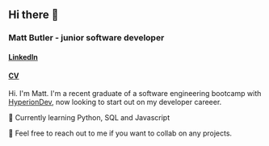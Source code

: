 ## Hi there 👋

### Matt Butler - junior software developer

#### [LinkedIn](https://www.linkedin.com/in/matthew-b-036831253/)

#### [CV](https://github.com/m-j-butler/m-j-butler/blob/main/CV%20July%202023%20software%20developer.pdf)

Hi. I'm Matt. I'm a recent graduate of a software engineering bootcamp with [HyperionDev](https://www.hyperiondev.com/), now looking to start out on my developer careeer.

🌱 Currently learning Python, SQL and Javascript

👯 Feel free to reach out to me if you want to collab on any projects.



<!--
**m-j-butler/m-j-butler** is a ✨ _special_ ✨ repository because its `README.md` (this file) appears on your GitHub profile.

Here are some ideas to get you started:

- 🔭 I’m currently working on ...
- 🌱 I’m currently learning ...
- 👯 I’m looking to collaborate on ...
- 🤔 I’m looking for help with ...
- 💬 Ask me about ...
- 📫 How to reach me: ...
- 😄 Pronouns: ...
- ⚡ Fun fact: ...
-->
